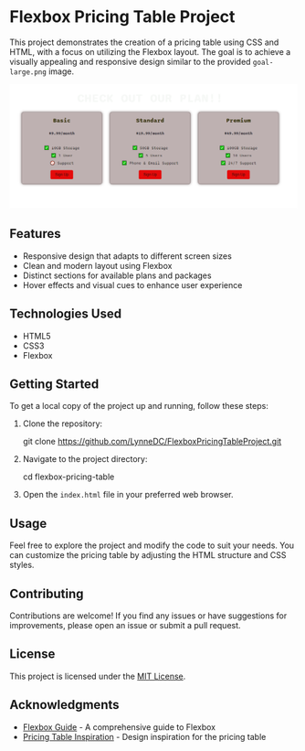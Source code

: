# Flexbox Pricing Table Project

This project demonstrates the creation of a pricing table using CSS and HTML, with a focus on utilizing the Flexbox layout. The goal is to achieve a visually appealing and responsive design similar to the provided `goal-large.png` image.

![Project Image](goal-large.png)

## Features

- Responsive design that adapts to different screen sizes
- Clean and modern layout using Flexbox
- Distinct sections for available plans and packages
- Hover effects and visual cues to enhance user experience

## Technologies Used

- HTML5
- CSS3
- Flexbox

## Getting Started

To get a local copy of the project up and running, follow these steps:

1. Clone the repository:
   
   git clone https://github.com/LynneDC/FlexboxPricingTableProject.git
   

2. Navigate to the project directory:
   
   cd flexbox-pricing-table
   

3. Open the `index.html` file in your preferred web browser.

## Usage

Feel free to explore the project and modify the code to suit your needs. You can customize the pricing table by adjusting the HTML structure and CSS styles.

## Contributing

Contributions are welcome! If you find any issues or have suggestions for improvements, please open an issue or submit a pull request.

## License

This project is licensed under the [MIT License](LICENSE).

## Acknowledgments

- [Flexbox Guide](https://css-tricks.com/snippets/css/a-guide-to-flexbox/) - A comprehensive guide to Flexbox
- [Pricing Table Inspiration](https://dribbble.com/shots/3475199-Pricing-Table) - Design inspiration for the pricing table

